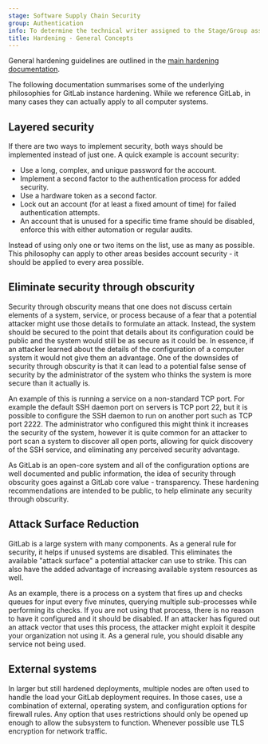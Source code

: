 ```yaml
---
stage: Software Supply Chain Security
group: Authentication
info: To determine the technical writer assigned to the Stage/Group associated with this page, see https://handbook.gitlab.com/handbook/product/ux/technical-writing/#assignments
title: Hardening - General Concepts
---
```


General hardening guidelines are outlined in the [main hardening documentation](hardening.md).

The following documentation summarises some of the underlying philosophies for GitLab instance hardening.
While we reference GitLab, in many cases they can actually apply to all computer systems.

## Layered security

If there are two ways to implement security, both ways should be implemented instead of
just one. A quick example is account security:

- Use a long, complex, and unique password for the account.
- Implement a second factor to the authentication process for added security.
- Use a hardware token as a second factor.
- Lock out an account (for at least a fixed amount of time) for failed authentication attempts.
- An account that is unused for a specific time frame should be disabled, enforce this
  with either automation or regular audits.

Instead of using only one or two items on the list, use as many as possible. This
philosophy can apply to other areas besides account security - it should be applied to
every area possible.

## Eliminate security through obscurity

Security through obscurity means that one does not discuss certain
elements of a system, service, or process because of a fear that a potential attacker
might use those details to formulate an attack. Instead, the system should be secured to
the point that details about its configuration could be public and the system would still
be as secure as it could be. In essence, if an attacker learned about the details of the
configuration of a computer system it would not give them an advantage. One of the
downsides of security through obscurity is that it can lead to a potential false sense of
security by the administrator of the system who thinks the system is more secure than it
actually is.

An example of this is running a service on a non-standard TCP port. For example the
default SSH daemon port on servers is TCP port 22, but it is possible to configure the
SSH daemon to run on another port such as TCP port 2222. The administrator who configured
this might think it increases the security of the system, however it is quite common for
an attacker to port scan a system to discover all open ports, allowing for quick discovery
of the SSH service, and eliminating any perceived security advantage.

As GitLab is an open-core system and all of the configuration options are well documented
and public information, the idea of security through obscurity goes against a
GitLab core value - transparency. These hardening recommendations are intended to be
public, to help eliminate any security through obscurity.

## Attack Surface Reduction

GitLab is a large system with many components. As a general rule for security, it helps
if unused systems are disabled. This eliminates the
available "attack surface" a potential attacker can use to strike. This can also have
the added advantage of increasing available system resources as well.

As an example, there is a process on a system that fires up and checks queues for input every
five minutes, querying multiple sub-processes while performing its checks. If you are not
using that process, there is no reason to have it configured and it should be disabled.
If an attacker has figured out an attack vector that uses this process, the attacker might exploit it despite your organization not using it. As a general
rule, you should disable any service not being used.

## External systems

In larger but still hardened deployments, multiple nodes are often used to
handle the load your GitLab deployment
requires. In those cases, use a combination of external, operating system, and
configuration options for firewall rules. Any option that uses restrictions should only
be opened up enough to allow the subsystem to function. Whenever possible use TLS
encryption for network traffic.
